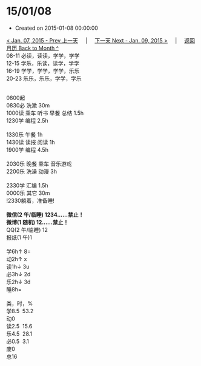 # 15/01/08

- Created on 2015-01-08 00:00:00

[< Jan. 07, 2015 - Prev 上一天](_archived/lifelogs/2015/01/d07.md) &nbsp; &nbsp; | &nbsp; &nbsp; [下一天 Next - Jan. 09, 2015 >](_archived/lifelogs/2015/01/d09.md) &nbsp; &nbsp; |  &nbsp; &nbsp; [返回月历 Back to Month ^](_archived/lifelogs/2015/01/index.md)
<br/>08-11 必读，读读，学学，学学<br/>12-15 学乐，乐读，读学，学学<br/>16-19 学学，学学，学学，乐乐<br/>20-23 乐乐，乐乐，学学，学乐<div><br/></div>0800起<br/>0830必 洗漱 30m<br/>1000读 乘车 听书 早餐 总结 1.5h<br/>1230学 编程 2.5h<div><br/></div>1330乐 午餐 1h<br/>1430读 读报 阅读 1h<br/>1900学 编程 4.5h<div><br/></div>2030乐 晚餐 乘车 音乐游戏 </div><div>2200乐 洗澡 动漫 3h</div><div><br/>2330学 汇编 1.5h</div><div>0000乐 其它 30m<br/>!2330躺着，准备睡!<div><br/></div><b>微信(2 午/临睡) 1234……禁止！</b><br/><b>微博(1 随机) 12……禁止！</b><br/>QQ(2 午/临睡) 12<br/>报纸(1 午)1<div><br/></div>学6h↑ 8=<br/>动2h↑ x<br/>读1h↓ 3u<br/>必3h↓ 2d<br/>乐2h↓ 3d<br/>睡8h=<div><br/></div>类，时，%<br/>学8.5  53.2<br/>动0<br/>读2.5  15.6<br/>乐4.5  28.1<br/>必0.5  3.1<br/>废0<br/>总16</div>
